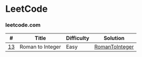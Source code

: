 LeetCode
===============================

### leetcode.com

| # | Title | Difficulty | Solution |
| --- | --- | --- | --- |
| [13](https://leetcode.com/problems/roman-to-integer/description/) | Roman to Integer | Easy | [RomanToInteger](./solutions/RomanToInteger.java) |
